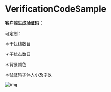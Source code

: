 # VerificationCodeSample
**客户端生成验证码：**

可定制：

＊干扰线数目

＊干扰点数目

＊背景颜色

＊验证码字体大小及字数

![img](https://github.com/myloften/VerificationCodeSample/blob/master/verification.png)
